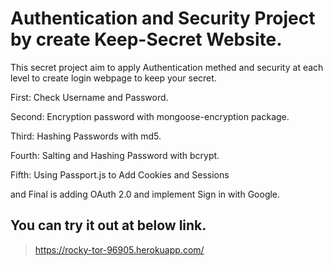 # Authentication and Security Project by create Keep-Secret Website.
This secret project aim to apply Authentication methed and security at each level to create login webpage to keep your secret.

<p> First: Check Username and Password. </p>
<p>Second: Encryption password with mongoose-encryption package. </p>
<p>Third: Hashing Passwords with  md5. </p>
<p>Fourth: Salting and Hashing Password with bcrypt. </p>
<p>Fifth: Using Passport.js to Add Cookies and Sessions </p>
<p>and Final is adding OAuth 2.0 and implement Sign in with Google. </p>

## You can try it out at below link.
> https://rocky-tor-96905.herokuapp.com/

